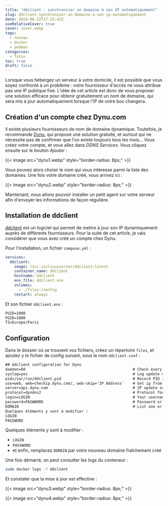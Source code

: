 ```yaml
---
title: "ddclient : synchroniser un domaine à son IP automatiquement"
slug: ddclient-synchroniser-un-domaine-a-son-ip-automatiquement
date: 2024-06-22T17:25:42Z
useRelativeCover: true
cover: cover.webp
tags:
  - reseau
  - docker
  - podman
categories:
  - Tutos
toc: true
draft: false
---
```


Lorsque vous hébergez un serveur à votre domicile, il est possible que vous soyez confronté à un problème : votre fournisseur d'accès ne vous attribue pas une IP publique fixe.
L'idée de cet article est donc de vous proposer une solution efficace pour obtenir gratuitement un nom de domaine, qui sera mis à jour automatiquement lorsque l'IP de votre box changera.

## Création d'un compte chez Dynu.com

Il existe plusieurs fournisseurs de nom de domaine dynamique. Toutefois, je recommande [Dynu](https://www.dynu.com/fr-FR/), qui propose une solution gratuite, et surtout qui ne nécessite pas de confirmer que l'on existe toujours tous les mois...
Vous créez votre compte, et vous allez dans *DDNS Services*. Vous cliquez ensuite sur le bouton *Ajouter* :

{{< image src="dynu1.webp" style="border-radius: 8px;" >}}

Vous pouvez alors choisir le nom qui vous intéresse parmi la liste des domaines. Une fois votre domaine créé, vous arrivez ici :

{{< image src="dynu2.webp" style="border-radius: 8px;" >}}

Maintenant, nous allons pouvoir installer un petit agent sur votre serveur afin d'envoyer les informations de façon régulière.

## Installation de ddclient

[ddclient](https://ddclient.net/) est un logiciel qui permet de mettre à jour son IP dynamiquement auprès de différents fournisseurs. Pour la suite de cet article, je vais considérer que vous avez créé un compte chez Dynu.

Pour l'installation, un fichier `compose.yml` :

```yml
services:
  ddclient:
    image: lscr.io/linuxserver/ddclient:latest
    container_name: ddclient
    hostname: ddclient
    env_file: ddclient.env
    volumes:
      - ./files:/config
    restart: always
```

Et son fichier `ddclient.env` :

```txt
PUID=1000
PGID=1000
TZ=Europe/Paris
```

## Configuration

Dans le dossier où se trouvent vos fichiers, créez un répertoire `files`, et ajoutez y le fichier de config suivant, sous le nom `ddclient.conf` :

```txt
## ddclient configuration for Dynu
daemon=60                                                # Check every 60 seconds.
syslog=yes                                               # Log update msgs to syslog.
pid=/var/run/ddclient.pid                                # Record PID in file.
use=web, web=checkip.dynu.com/, web-skip='IP Address'    # Get ip from server.
server=api.dynu.com                                      # IP update server.
protocol=dyndns2                                         # Protocol for ddclient
login=LOGIN                                              # Your username.
password=PASWWORD                                        # Password or MD5/SHA256 of password.
DOMAIN                                                   # List one or more hostnames one on each line.
Quelques éléments y sont à modifier :
LOGIN
PASSWORD
```

Quelques éléments y sont à modifier :
- `LOGIN`
- `PASSWORD`
- et enfin, remplacez `DOMAIN` par votre nouveau domaine fraîchement créé

Une fois démarré, on peut consulter les logs du conteneur :

```bash
sudo docker logs -f ddclient
```

Et constater que la mise à jour est effective :

{{< image src="dynu3.webp" style="border-radius: 8px;" >}}

{{< image src="dynu4.webp" style="border-radius: 8px;" >}}
